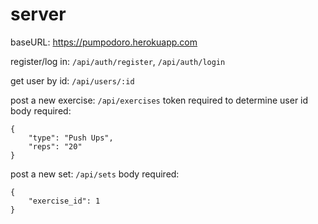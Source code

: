 # server

baseURL: https://pumpodoro.herokuapp.com

register/log in: `/api/auth/register`, `/api/auth/login`

get user by id: `/api/users/:id`

post a new exercise: `/api/exercises`
token required to determine user id
body required:

```
{
	"type": "Push Ups",
	"reps": "20"
}
```

post a new set: `/api/sets`
body required:

```
{
	"exercise_id": 1
}
```
